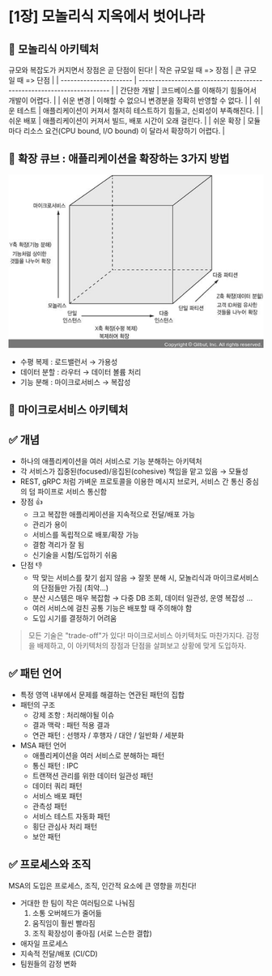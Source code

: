 # [1장] 모놀리식 지옥에서 벗어나라

## 🔹 모놀리식 아키텍처
규모와 복잡도가 커지면서 장점은 곧 단점이 된다!
| 작은 규모일 때 => 장점 | 큰 규모 일 때 => 단점                                                 |
| ---------------------- | --------------------------------------------------------------------- |
| 간단한 개발            | 코드베이스를 이해하기 힘들어서 개발이 어렵다.                         |
| 쉬운 변경              | 이해할 수 없으니 변경분을 정확히 반영할 수 없다.                      |
| 쉬운 테스트            | 애플리케이션이 커져서 철저히 테스트하기 힘들고, 신뢰성이 부족해진다.  |
| 쉬운 배포              | 애플리케이션이 커져서 빌드, 배포 시간이 오래 걸린다.                  |
| 쉬운 확장              | 모듈마다 리소스 요건(CPU bound, I/O bound) 이 달라서 확장하기 어렵다. |

## 🔹 확장 큐브 : 애플리케이션을 확장하는 3가지 방법
![image](../images/Untitled.png)
- 수평 복제 : 로드밸런서 → 가용성
- 데이터 분할 : 라우터 → 데이터 볼륨 처리
- 기능 분해 : 마이크로서비스 → 복잡성

## 🔹 마이크로서비스 아키텍처

## ✅ 개념

- 하나의 애플리케이션을 여러 서비스로 기능 분해하는 아키텍처
- 각 서비스가 집중된(focused)/응집된(cohesive) 책임을 맡고 있음 → 모듈성
- REST, gRPC 처럼 가벼운 프로토콜을 이용한 메시지 브로커, 서비스 간 통신 중심의 덤 파이프로 서비스 통신함
- 장점 👍
    - 크고 복잡한 애플리케이션을 지속적으로 전달/배포 가능
    - 관리가 용이
    - 서비스를 독립적으로 배포/확장 가능
    - 결함 격리가 잘 됨
    - 신기술을 시험/도입하기 쉬움
- 단점 👎
    - 딱 맞는 서비스를 찾기 쉽지 않음 → 잘못 분해 시, 모놀리식과 마이크로서비스의 단점들만 가짐 (최악...)
    - 분산 시스템은 매우 복잡함 → 다중 DB 조회, 데이터 일관성, 운영 복잡성 ...
    - 여러 서비스에 걸친 공통 기능은 배포할 때 주의해야 함
    - 도입 시기를 결정하기 어려움

> 모든 기술은 "trade-off"가 있다!
마이크로서비스 아키텍처도 마찬가지다.
감정을 배제하고, 이 아키텍처의 장점과 단점을 살펴보고 상황에 맞게 도입하자.

## ✅ 패턴 언어

- 특정 영역 내부에서 문제를 해결하는 연관된 패턴의 집합
- 패턴의 구조
    - 강제 조항 : 처리해야될 이슈
    - 결과 맥락 : 패턴 적용 결과
    - 연관 패턴 : 선행자 / 후행자 / 대안 / 일반화 / 세분화
- MSA 패턴 언어
    - 애플리케이션을 여러 서비스로 분해하는 패턴
    - 통신 패턴 : IPC
    - 트랜잭션 관리를 위한 데이터 일관성 패턴
    - 데이터 쿼리 패턴
    - 서비스 배포 패턴
    - 관측성 패턴
    - 서비스 테스트 자동화 패턴
    - 횡단 관심사 처리 패턴
    - 보안 패턴

## ✅ 프로세스와 조직

MSA의 도입은 프로세스, 조직, 인간적 요소에 큰 영향을 끼친다!  

- 거대한 한 팀이 작은 여러팀으로 나눠짐
    1) 소통 오버헤드가 줄어듦 
    2) 움직임이 훨씬 빨라짐
    3) 조직 확장성이 좋아짐 (서로 느슨한 결합)
- 애자일 프로세스
- 지속적 전달/배포 (CI/CD)
- 팀원들의 감정 변화